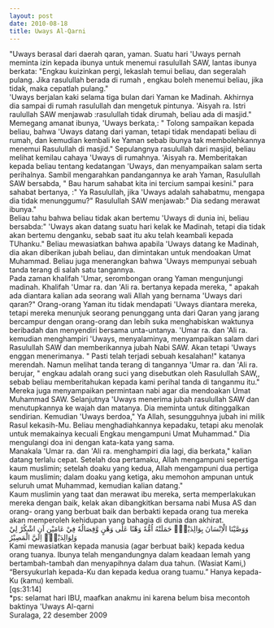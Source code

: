 ```yaml
---
layout: post
date: 2010-08-18
title: Uways Al-Qarni
---
```


"Uways berasal dari daerah qaran, yaman. Suatu hari 'Uways pernah meminta izin kepada ibunya untuk menemui rasulullah SAW, lantas ibunya berkata: "Engkau kuizinkan pergi, lekaslah temui beliau, dan segeralah pulang. Jika rasulullah berada di rumah , engkau boleh menemui beliau, jika tidak, maka cepatlah pulang."<br>
'Uways berjalan kaki selama tiga bulan dari Yaman ke Madinah. Akhirnya dia sampai di rumah rasulullah dan mengetuk pintunya. 'Aisyah ra. Istri raulullah SAW menjawab :rasulullah tidak dirumah, beliau ada di masjid." Memegang amanat ibunya, 'Uways berkata,: " Tolong sampaikan kepada beliau, bahwa 'Uways datang dari yaman, tetapi tidak mendapati beliau di rumah, dan kemudian kembali ke Yaman sebab ibunya tak membolehkannya menemui Rasulullah di masjid." Sepulangnya rasulullah dari masjid, beliau melihat kemilau cahaya 'Uways di rumahnya. 'Aisyah ra. Memberitakan kepada beliau tentang kedatangan 'Uways, dan menyampaikan salam serta perihalnya. Sambil mengarahkan pandangannya ke arah Yaman, Rasulullah SAW bersabda, " Bau harum sahabat kita ini tercium sampai kesini." para sahabat bertanya, :" Ya Rasulullah, jika 'Uways adalah sahabatmu, mengapa dia tidak menunggumu?" Rasulullah SAW menjawab:" Dia sedang merawat ibunya." <br>
Beliau tahu bahwa beliau tidak akan bertemu 'Uways di dunia ini, beliau bersabda:" 'Uways akan datang suatu hari kelak ke Madinah, tetapi dia tidak akan bertemu denganku, sebab saat itu aku telah keambali kepada TUhanku." Beliau mewasiatkan bahwa apabila 'Uways datang ke Madinah, dia akan diberikan jubah beliau, dan dimintakan untuk mendoakan Umat Muhammad. Beliau juga menerangkan bahwa 'Uways mempunyai sebuah tanda terang di salah satu tangannya. <br>
Pada zaman khalifah 'Umar, serombongan orang Yaman mengunjungi madinah. Khalifah 'Umar ra. dan 'Ali ra. bertanya kepada mereka, " apakah ada diantara kalian ada seorang wali Allah yang bernama 'Uways dari qaran?" Orang-orang Yaman itu tidak mendapati 'Uways diantara mereka, tetapi mereka menunjuk seorang penunggang unta dari Qaran yang jarang bercampur dengan orang-orang dan lebih suka menghabiskan waktunya beribadah dan menyendiri bersama unta-untanya. 'Umar ra. dan 'Ali ra. kemudian menghampiri 'Uways, menyalaminya, menyampaikan salam dari Rasulullah SAW dan memberikannya jubah Nabi SAW. Akan tetapi 'Uways enggan menerimanya. " Pasti telah terjadi sebuah kesalahan!" katanya merendah. Namun melihat tanda terang di tangannya 'Umar ra. dan 'Ali ra. berujar, " engkau adalah orang suci yang disebutkan oleh Rasulullah SAW,, sebab beliau memberitahukan kepada kami perihal tanda di tanganmu itu." Mereka juga menyampaikan permintaan nabi agar dia mendoakan Umat Muhammad SAW. Selanjutnya 'Uways menerima jubah rasulullah SAW dan menutupkannya ke wajah dan matanya. Dia meminta untuk ditinggalkan sendirian. Kemudian 'Uways berdoa," Ya Allah, sesungguhnya jubah ini milik Rasul kekasih-Mu. Beliau menghadiahkannya kepadaku, tetapi aku menolak untuk memakainya kecuali Engkau mengampuni Umat Muhammad." Dia mengulangi doa ini dengan kata-kata yang sama. <br>
Manakala 'Umar ra. dan 'Ali ra. menghampiri dia lagi, dia berkata," kalian datang terlalu cepat. Setelah doa pertamaku, Allah mengampuni sepertiga kaum muslimin; setelah doaku yang kedua, Allah mengampuni dua pertiga kaum muslimin; dalam doaku yang ketiga, aku memohon ampunan untuk seluruh umat Muhammad, kemudian kalian datang."<br>
Kaum muslimin yang taat dan merawat ibu mereka, serta memperlakukan mereka dengan baik, kelak akan dibangkitkan bersama nabi Musa AS dan orang- orang yang berbuat baik dan berbakti kepada orang tua mereka akan memperoleh kehidupan yang bahagia di dunia dan akhirat. <br>
وَوَصَّيْنَا الْاِنْسَانَ بِوَالِدَيْهِۚ حَمَلَتْهُ اُمُّهٗ وَهْنًا عَلٰى وَهْنٍ وَّفِصَالُهٗ فِيْ عَامَيْنِ اَنِ اشْكُرْ لِيْ وَلِوَالِدَيْكَۗ اِلَيَّ الْمَصِيْرُ <br>
Kami mewasiatkan kepada manusia (agar berbuat baik) kepada kedua orang tuanya. Ibunya telah mengandungnya dalam keadaan lemah yang bertambah-tambah dan menyapihnya dalam dua tahun. (Wasiat Kami,) “Bersyukurlah kepada-Ku dan kepada kedua orang tuamu.” Hanya kepada-Ku (kamu) kembali.<br>
[qs:31:14] <br>
*ps: selamat hari IBU, maafkan anakmu ini karena belum bisa mecontoh baktinya 'Uways Al-qarni <br>
Suralaga, 22 desember 2009
